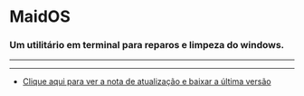 # MaidOS
### Um utilitário em terminal para reparos e limpeza do windows.
***

***
* [Clique aqui para ver a nota de atualização e baixar a última versão](https://github.com/Godofcoffe/MaidOS/releases/latest)
